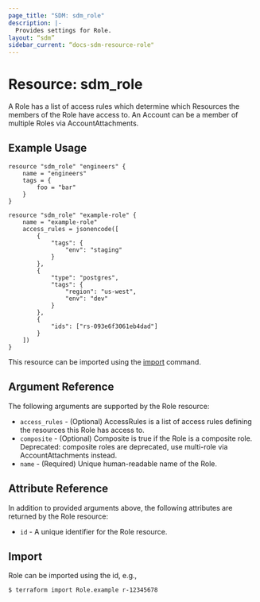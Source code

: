 ```yaml
---
page_title: "SDM: sdm_role"
description: |-
  Provides settings for Role.
layout: “sdm”
sidebar_current: “docs-sdm-resource-role"
---
```

# Resource: sdm_role

A Role has a list of access rules which determine which Resources the members
 of the Role have access to. An Account can be a member of multiple Roles via
 AccountAttachments.
## Example Usage

```hcl
resource "sdm_role" "engineers" {
    name = "engineers"
    tags = {
        foo = "bar"
    }
}

resource "sdm_role" "example-role" {
    name = "example-role"
    access_rules = jsonencode([
        {
            "tags": {
                "env": "staging"
            }
        },
        {
            "type": "postgres",
            "tags": {
                "region": "us-west",
                "env": "dev"
            }
        },
        {
            "ids": ["rs-093e6f3061eb4dad"]
        }
    ])
}
```
This resource can be imported using the [import](https://www.terraform.io/docs/cli/commands/import.html) command.

## Argument Reference
The following arguments are supported by the Role resource:
* `access_rules` - (Optional) AccessRules is a list of access rules defining the resources this Role has access to.
* `composite` - (Optional) Composite is true if the Role is a composite role.  Deprecated: composite roles are deprecated, use multi-role via AccountAttachments instead.
* `name` - (Required) Unique human-readable name of the Role.
## Attribute Reference
In addition to provided arguments above, the following attributes are returned by the Role resource:
* `id` - A unique identifier for the Role resource.
## Import
Role can be imported using the id, e.g.,

```
$ terraform import Role.example r-12345678
```
